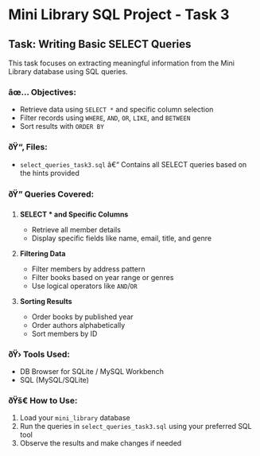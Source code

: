 # Mini Library SQL Project - Task 3

## Task: Writing Basic SELECT Queries

This task focuses on extracting meaningful information from the Mini Library database using SQL queries.

### âœ… Objectives:
- Retrieve data using `SELECT *` and specific column selection
- Filter records using `WHERE`, `AND`, `OR`, `LIKE`, and `BETWEEN`
- Sort results with `ORDER BY`

### ðŸ“‚ Files:
- `select_queries_task3.sql` â€“ Contains all SELECT queries based on the hints provided

### ðŸ” Queries Covered:

1. **SELECT * and Specific Columns**
   - Retrieve all member details
   - Display specific fields like name, email, title, and genre

2. **Filtering Data**
   - Filter members by address pattern
   - Filter books based on year range or genres
   - Use logical operators like `AND`/`OR`

3. **Sorting Results**
   - Order books by published year
   - Order authors alphabetically
   - Sort members by ID

### ðŸ›  Tools Used:
- DB Browser for SQLite / MySQL Workbench
- SQL (MySQL/SQLite)

### ðŸš€ How to Use:
1. Load your `mini_library` database
2. Run the queries in `select_queries_task3.sql` using your preferred SQL tool
3. Observe the results and make changes if needed
